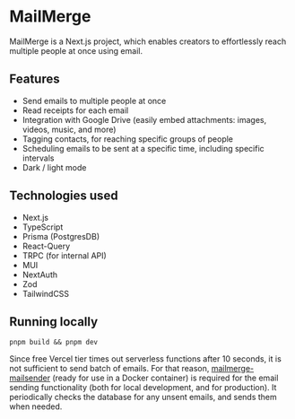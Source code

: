 # MailMerge

MailMerge is a Next.js project, which enables creators to effortlessly reach multiple people at once using email.

## Features
  - Send emails to multiple people at once
  - Read receipts for each email
  - Integration with Google Drive (easily embed attachments: images, videos, music, and more)
  - Tagging contacts, for reaching specific groups of people
  - Scheduling emails to be sent at a specific time, including specific intervals
  - Dark / light mode

## Technologies used
 - Next.js
 - TypeScript
 - Prisma (PostgresDB)
 - React-Query
 - TRPC (for internal API)
 - MUI
 - NextAuth
 - Zod
 - TailwindCSS

## Running locally
`pnpm build && pnpm dev`

Since free Vercel tier times out serverless functions after 10 seconds, it is not sufficient to send batch of emails. For that reason, [mailmerge-mailsender](https://github.com/klmkyo/mailmerge-mailsender) (ready for use in a Docker container) is required for the email sending functionality (both for local development, and for production). It periodically checks the database for any unsent emails, and sends them when needed.
